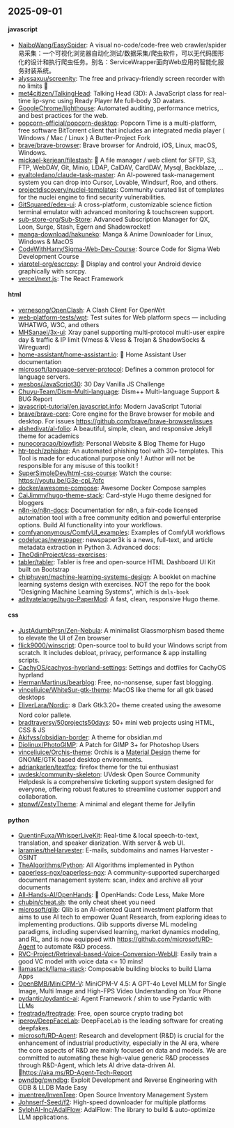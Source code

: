 ## 2025-09-01

#### javascript
* [NaiboWang/EasySpider](https://github.com/NaiboWang/EasySpider): A visual no-code/code-free web crawler/spider易采集：一个可视化浏览器自动化测试/数据采集/爬虫软件，可以无代码图形化的设计和执行爬虫任务。别名：ServiceWrapper面向Web应用的智能化服务封装系统。
* [alyssaxuu/screenity](https://github.com/alyssaxuu/screenity): The free and privacy-friendly screen recorder with no limits 🎥
* [met4citizen/TalkingHead](https://github.com/met4citizen/TalkingHead): Talking Head (3D): A JavaScript class for real-time lip-sync using Ready Player Me full-body 3D avatars.
* [GoogleChrome/lighthouse](https://github.com/GoogleChrome/lighthouse): Automated auditing, performance metrics, and best practices for the web.
* [popcorn-official/popcorn-desktop](https://github.com/popcorn-official/popcorn-desktop): Popcorn Time is a multi-platform, free software BitTorrent client that includes an integrated media player ( Windows / Mac / Linux ) A Butter-Project Fork
* [brave/brave-browser](https://github.com/brave/brave-browser): Brave browser for Android, iOS, Linux, macOS, Windows.
* [mickael-kerjean/filestash](https://github.com/mickael-kerjean/filestash): 📁 A file manager / web client for SFTP, S3, FTP, WebDAV, Git, Minio, LDAP, CalDAV, CardDAV, Mysql, Backblaze, ...
* [eyaltoledano/claude-task-master](https://github.com/eyaltoledano/claude-task-master): An AI-powered task-management system you can drop into Cursor, Lovable, Windsurf, Roo, and others.
* [projectdiscovery/nuclei-templates](https://github.com/projectdiscovery/nuclei-templates): Community curated list of templates for the nuclei engine to find security vulnerabilities.
* [GitSquared/edex-ui](https://github.com/GitSquared/edex-ui): A cross-platform, customizable science fiction terminal emulator with advanced monitoring & touchscreen support.
* [sub-store-org/Sub-Store](https://github.com/sub-store-org/Sub-Store): Advanced Subscription Manager for QX, Loon, Surge, Stash, Egern and Shadowrocket!
* [manga-download/hakuneko](https://github.com/manga-download/hakuneko): Manga & Anime Downloader for Linux, Windows & MacOS
* [CodeWithHarry/Sigma-Web-Dev-Course](https://github.com/CodeWithHarry/Sigma-Web-Dev-Course): Source Code for Sigma Web Development Course
* [viarotel-org/escrcpy](https://github.com/viarotel-org/escrcpy): 📱 Display and control your Android device graphically with scrcpy.
* [vercel/next.js](https://github.com/vercel/next.js): The React Framework

#### html
* [vernesong/OpenClash](https://github.com/vernesong/OpenClash): A Clash Client For OpenWrt
* [web-platform-tests/wpt](https://github.com/web-platform-tests/wpt): Test suites for Web platform specs — including WHATWG, W3C, and others
* [MHSanaei/3x-ui](https://github.com/MHSanaei/3x-ui): Xray panel supporting multi-protocol multi-user expire day & traffic & IP limit (Vmess & Vless & Trojan & ShadowSocks & Wireguard)
* [home-assistant/home-assistant.io](https://github.com/home-assistant/home-assistant.io): 📘 Home Assistant User documentation
* [microsoft/language-server-protocol](https://github.com/microsoft/language-server-protocol): Defines a common protocol for language servers.
* [wesbos/JavaScript30](https://github.com/wesbos/JavaScript30): 30 Day Vanilla JS Challenge
* [Chuyu-Team/Dism-Multi-language](https://github.com/Chuyu-Team/Dism-Multi-language): Dism++ Multi-language Support & BUG Report
* [javascript-tutorial/en.javascript.info](https://github.com/javascript-tutorial/en.javascript.info): Modern JavaScript Tutorial
* [brave/brave-core](https://github.com/brave/brave-core): Core engine for the Brave browser for mobile and desktop. For issues https://github.com/brave/brave-browser/issues
* [alshedivat/al-folio](https://github.com/alshedivat/al-folio): A beautiful, simple, clean, and responsive Jekyll theme for academics
* [nunocoracao/blowfish](https://github.com/nunocoracao/blowfish): Personal Website & Blog Theme for Hugo
* [htr-tech/zphisher](https://github.com/htr-tech/zphisher): An automated phishing tool with 30+ templates. This Tool is made for educational purpose only ! Author will not be responsible for any misuse of this toolkit !
* [SuperSimpleDev/html-css-course](https://github.com/SuperSimpleDev/html-css-course): Watch the course: https://youtu.be/G3e-cpL7ofc
* [docker/awesome-compose](https://github.com/docker/awesome-compose): Awesome Docker Compose samples
* [CaiJimmy/hugo-theme-stack](https://github.com/CaiJimmy/hugo-theme-stack): Card-style Hugo theme designed for bloggers
* [n8n-io/n8n-docs](https://github.com/n8n-io/n8n-docs): Documentation for n8n, a fair-code licensed automation tool with a free community edition and powerful enterprise options. Build AI functionality into your workflows.
* [comfyanonymous/ComfyUI_examples](https://github.com/comfyanonymous/ComfyUI_examples): Examples of ComfyUI workflows
* [codelucas/newspaper](https://github.com/codelucas/newspaper): newspaper3k is a news, full-text, and article metadata extraction in Python 3. Advanced docs:
* [TheOdinProject/css-exercises](https://github.com/TheOdinProject/css-exercises): 
* [tabler/tabler](https://github.com/tabler/tabler): Tabler is free and open-source HTML Dashboard UI Kit built on Bootstrap
* [chiphuyen/machine-learning-systems-design](https://github.com/chiphuyen/machine-learning-systems-design): A booklet on machine learning systems design with exercises. NOT the repo for the book "Designing Machine Learning Systems", which is `dmls-book`
* [adityatelange/hugo-PaperMod](https://github.com/adityatelange/hugo-PaperMod): A fast, clean, responsive Hugo theme.

#### css
* [JustAdumbPrsn/Zen-Nebula](https://github.com/JustAdumbPrsn/Zen-Nebula): A minimalist Glassmorphism based theme to elevate the UI of Zen browser
* [flick9000/winscript](https://github.com/flick9000/winscript): Open-source tool to build your Windows script from scratch. It includes debloat, privacy, performance & app installing scripts.
* [CachyOS/cachyos-hyprland-settings](https://github.com/CachyOS/cachyos-hyprland-settings): Settings and dotfiles for CachyOS hyprland
* [HermanMartinus/bearblog](https://github.com/HermanMartinus/bearblog): Free, no-nonsense, super fast blogging.
* [vinceliuice/WhiteSur-gtk-theme](https://github.com/vinceliuice/WhiteSur-gtk-theme): MacOS like theme for all gtk based desktops
* [EliverLara/Nordic](https://github.com/EliverLara/Nordic): ❄️ Dark Gtk3.20+ theme created using the awesome Nord color pallete.
* [bradtraversy/50projects50days](https://github.com/bradtraversy/50projects50days): 50+ mini web projects using HTML, CSS & JS
* [Akifyss/obsidian-border](https://github.com/Akifyss/obsidian-border): A theme for obsidian.md
* [Diolinux/PhotoGIMP](https://github.com/Diolinux/PhotoGIMP): A Patch for GIMP 3+ for Photoshop Users
* [vinceliuice/Orchis-theme](https://github.com/vinceliuice/Orchis-theme): Orchis is a [Material Design](https://material.io) theme for GNOME/GTK based desktop environments.
* [adriankarlen/textfox](https://github.com/adriankarlen/textfox): firefox theme for the tui enthusiast
* [uvdesk/community-skeleton](https://github.com/uvdesk/community-skeleton): UVdesk Open Source Community Helpdesk is a comprehensive ticketing support system designed for everyone, offering robust features to streamline customer support and collaboration.
* [stpnwf/ZestyTheme](https://github.com/stpnwf/ZestyTheme): A minimal and elegant theme for Jellyfin

#### python
* [QuentinFuxa/WhisperLiveKit](https://github.com/QuentinFuxa/WhisperLiveKit): Real-time & local speech-to-text, translation, and speaker diarization. With server & web UI.
* [laramies/theHarvester](https://github.com/laramies/theHarvester): E-mails, subdomains and names Harvester - OSINT
* [TheAlgorithms/Python](https://github.com/TheAlgorithms/Python): All Algorithms implemented in Python
* [paperless-ngx/paperless-ngx](https://github.com/paperless-ngx/paperless-ngx): A community-supported supercharged document management system: scan, index and archive all your documents
* [All-Hands-AI/OpenHands](https://github.com/All-Hands-AI/OpenHands): 🙌 OpenHands: Code Less, Make More
* [chubin/cheat.sh](https://github.com/chubin/cheat.sh): the only cheat sheet you need
* [microsoft/qlib](https://github.com/microsoft/qlib): Qlib is an AI-oriented Quant investment platform that aims to use AI tech to empower Quant Research, from exploring ideas to implementing productions. Qlib supports diverse ML modeling paradigms, including supervised learning, market dynamics modeling, and RL, and is now equipped with https://github.com/microsoft/RD-Agent to automate R&D process.
* [RVC-Project/Retrieval-based-Voice-Conversion-WebUI](https://github.com/RVC-Project/Retrieval-based-Voice-Conversion-WebUI): Easily train a good VC model with voice data <= 10 mins!
* [llamastack/llama-stack](https://github.com/llamastack/llama-stack): Composable building blocks to build Llama Apps
* [OpenBMB/MiniCPM-V](https://github.com/OpenBMB/MiniCPM-V): MiniCPM-V 4.5: A GPT-4o Level MLLM for Single Image, Multi Image and High-FPS Video Understanding on Your Phone
* [pydantic/pydantic-ai](https://github.com/pydantic/pydantic-ai): Agent Framework / shim to use Pydantic with LLMs
* [freqtrade/freqtrade](https://github.com/freqtrade/freqtrade): Free, open source crypto trading bot
* [iperov/DeepFaceLab](https://github.com/iperov/DeepFaceLab): DeepFaceLab is the leading software for creating deepfakes.
* [microsoft/RD-Agent](https://github.com/microsoft/RD-Agent): Research and development (R&D) is crucial for the enhancement of industrial productivity, especially in the AI era, where the core aspects of R&D are mainly focused on data and models. We are committed to automating these high-value generic R&D processes through R&D-Agent, which lets AI drive data-driven AI. 🔗https://aka.ms/RD-Agent-Tech-Report
* [pwndbg/pwndbg](https://github.com/pwndbg/pwndbg): Exploit Development and Reverse Engineering with GDB & LLDB Made Easy
* [inventree/InvenTree](https://github.com/inventree/InvenTree): Open Source Inventory Management System
* [Johnserf-Seed/f2](https://github.com/Johnserf-Seed/f2): High-speed downloader for multiple platforms
* [SylphAI-Inc/AdalFlow](https://github.com/SylphAI-Inc/AdalFlow): AdalFlow: The library to build & auto-optimize LLM applications.
